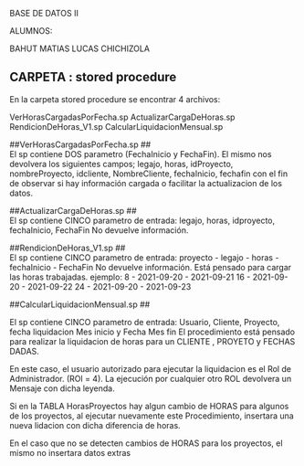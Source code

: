 BASE DE DATOS II

ALUMNOS:

BAHUT MATIAS
LUCAS CHICHIZOLA 

##  CARPETA : stored procedure ### 
En la carpeta stored procedure se encontrar 4 archivos:

VerHorasCargadasPorFecha.sp
ActualizarCargaDeHoras.sp
RendicionDeHoras_V1.sp
CalcularLiquidacionMensual.sp



##VerHorasCargadasPorFecha.sp ##  
El sp contiene DOS parametro (FechaInicio y FechaFin). El mismo nos devolvera los siguientes campos;
legajo, horas, idProyecto, nombreProyecto, idcliente, NombreCliente, fechaInicio, fechafin
con el fin de observar si hay información cargada o facilitar la actualizacion de los datos.


##ActualizarCargaDeHoras.sp ##  
El sp contiene CINCO parametro de entrada: legajo, horas, idproyecto, fechaInicio, FechaFin
No devuelve información.


##RendicionDeHoras_V1.sp ##  
El sp contiene CINCO parametro de entrada: proyecto - legajo - horas - fechaInicio - FechaFin
No devuelve información.
Está pensado para cargar las horas trabajadas.
ejemplo:
8 -  2021-09-20 - 2021-09-21
16 - 2021-09-20 - 2021-09-22
24 - 2021-09-20 - 2021-09-23

##CalcularLiquidacionMensual.sp ##  

El sp contiene CINCO parametro de entrada: Usuario, Cliente, Proyecto, fecha liquidacion Mes inicio y Fecha Mes fin 
El procedimiento está pensado para realizar la liquidacion de horas para un CLIENTE , PROYETO y FECHAS DADAS.

En este caso, el usuario autorizado para ejecutar la liquidacion es el Rol de Administrador. (ROl = 4).
La ejecución por cualquier otro ROL devolvera un Mensaje con dicha leyenda.

Si en la TABLA HorasProyectos hay algun cambio de HORAS para algunos de los proyectos,
al ejecutar nuevamente este Procedimiento, insertara una nueva lidacion con dicha diferencia de horas.

En el caso que no se detecten cambios de HORAS para los proyectos, el mismo no insertara datos extras